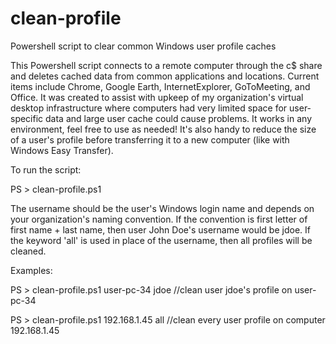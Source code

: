 # clean-profile
Powershell script to clear common Windows user profile caches

This Powershell script connects to a remote computer through the c$ share and deletes cached data from common applications and locations. Current items include Chrome, Google Earth, InternetExplorer, GoToMeeting, and Office. It was created to assist with upkeep of my organization's virtual desktop infrastructure where computers had very limited space for user-specific data and large user cache could cause problems. It works in any environment, feel free to use as needed! It's also handy to reduce the size of a user's profile before transferring it to a new computer (like with Windows Easy Transfer).

To run the script:

PS > clean-profile.ps1 <computername or IP> <username or keyword all>

The username should be the user's Windows login name and depends on your organization's naming convention. If the convention is first letter of first name + last name, then user John Doe's username would be jdoe. If the keyword 'all' is used in place of the username, then all profiles will be cleaned.

Examples:

PS > clean-profile.ps1 user-pc-34 jdoe //clean user jdoe's profile on user-pc-34

PS > clean-profile.ps1 192.168.1.45 all //clean every user profile on computer 192.168.1.45
